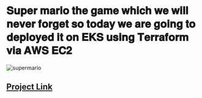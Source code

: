 # 𝐒𝐮𝐩𝐞𝐫 𝐦𝐚𝐫𝐢𝐨 𝐭𝐡𝐞 𝐠𝐚𝐦𝐞 𝐰𝐡𝐢𝐜𝐡 𝐰𝐞 𝐰𝐢𝐥𝐥 𝐧𝐞𝐯𝐞𝐫 𝐟𝐨𝐫𝐠𝐞𝐭 𝐬𝐨 𝐭𝐨𝐝𝐚𝐲 𝐰𝐞 𝐚𝐫𝐞 𝐠𝐨𝐢𝐧𝐠 𝐭𝐨 𝐝𝐞𝐩𝐥𝐨𝐲𝐞𝐝 𝐢𝐭 𝐨𝐧 𝐄𝐊𝐒 𝐮𝐬𝐢𝐧𝐠 𝐓𝐞𝐫𝐫𝐚𝐟𝐨𝐫𝐦 𝐯𝐢𝐚 𝐀𝐖𝐒 𝐄𝐂𝟐

![supermario](https://imgur.com/rC4Qe8g.png)

## [Project Link](https://devcloudninjas.hashnode.dev/deployment-of-super-mario-on-kubernetes-using-terraform)
